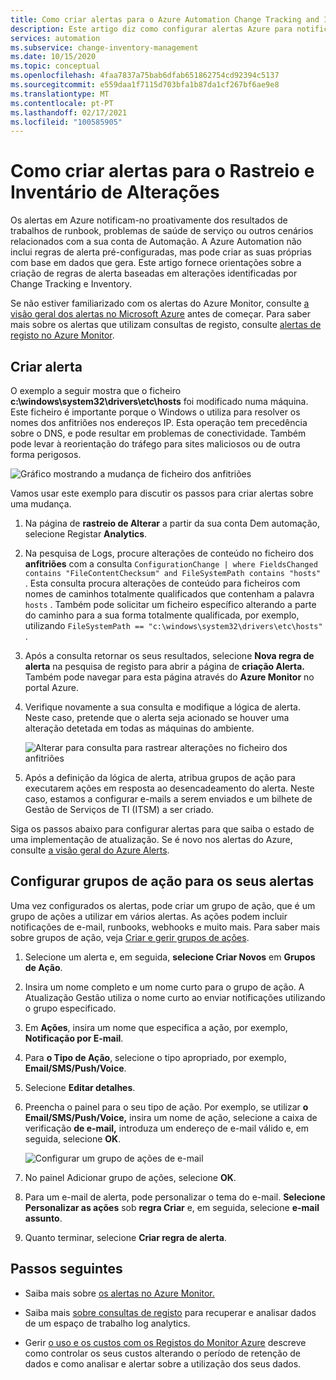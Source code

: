 ```yaml
---
title: Como criar alertas para o Azure Automation Change Tracking and Inventory
description: Este artigo diz como configurar alertas Azure para notificar sobre o estado das alterações detetadas por Change Tracking e Inventory.
services: automation
ms.subservice: change-inventory-management
ms.date: 10/15/2020
ms.topic: conceptual
ms.openlocfilehash: 4faa7837a75bab6dfab651862754cd92394c5137
ms.sourcegitcommit: e559daa1f7115d703bfa1b87da1cf267bf6ae9e8
ms.translationtype: MT
ms.contentlocale: pt-PT
ms.lasthandoff: 02/17/2021
ms.locfileid: "100585905"
---
```

# <a name="how-to-create-alerts-for-change-tracking-and-inventory"></a>Como criar alertas para o Rastreio e Inventário de Alterações

Os alertas em Azure notificam-no proativamente dos resultados de trabalhos de runbook, problemas de saúde de serviço ou outros cenários relacionados com a sua conta de Automação. A Azure Automation não inclui regras de alerta pré-configuradas, mas pode criar as suas próprias com base em dados que gera. Este artigo fornece orientações sobre a criação de regras de alerta baseadas em alterações identificadas por Change Tracking e Inventory.

Se não estiver familiarizado com os alertas do Azure Monitor, consulte [a visão geral dos alertas no Microsoft Azure](../../azure-monitor/alerts/alerts-overview.md) antes de começar. Para saber mais sobre os alertas que utilizam consultas de registo, consulte [alertas de registo no Azure Monitor](../../azure-monitor/alerts/alerts-unified-log.md).

## <a name="create-alert"></a>Criar alerta

O exemplo a seguir mostra que o ficheiro **c:\windows\system32\drivers\etc\hosts** foi modificado numa máquina. Este ficheiro é importante porque o Windows o utiliza para resolver os nomes dos anfitriões nos endereços IP. Esta operação tem precedência sobre o DNS, e pode resultar em problemas de conectividade. Também pode levar à reorientação do tráfego para sites maliciosos ou de outra forma perigosos.

![Gráfico mostrando a mudança de ficheiro dos anfitriões](./media/configure-alerts/changes.png)

Vamos usar este exemplo para discutir os passos para criar alertas sobre uma mudança.

1. Na página de **rastreio de Alterar** a partir da sua conta Dem automação, selecione Registar **Analytics**.

2. Na pesquisa de Logs, procure alterações de conteúdo no ficheiro dos **anfitriões** com a consulta `ConfigurationChange | where FieldsChanged contains "FileContentChecksum" and FileSystemPath contains "hosts"` . Esta consulta procura alterações de conteúdo para ficheiros com nomes de caminhos totalmente qualificados que contenham a palavra `hosts` . Também pode solicitar um ficheiro específico alterando a parte do caminho para a sua forma totalmente qualificada, por exemplo, utilizando `FileSystemPath == "c:\windows\system32\drivers\etc\hosts"` .

3. Após a consulta retornar os seus resultados, selecione **Nova regra de alerta** na pesquisa de registo para abrir a página de **criação Alerta.** Também pode navegar para esta página através do **Azure Monitor** no portal Azure.

4. Verifique novamente a sua consulta e modifique a lógica de alerta. Neste caso, pretende que o alerta seja acionado se houver uma alteração detetada em todas as máquinas do ambiente.

    ![Alterar para consulta para rastrear alterações no ficheiro dos anfitriões](./media/configure-alerts/change-query.png)

5. Após a definição da lógica de alerta, atribua grupos de ação para executarem ações em resposta ao desencadeamento do alerta. Neste caso, estamos a configurar e-mails a serem enviados e um bilhete de Gestão de Serviços de TI (ITSM) a ser criado.

Siga os passos abaixo para configurar alertas para que saiba o estado de uma implementação de atualização. Se é novo nos alertas do Azure, consulte [a visão geral do Azure Alerts](../../azure-monitor/alerts/alerts-overview.md).

## <a name="configure-action-groups-for-your-alerts"></a>Configurar grupos de ação para os seus alertas

Uma vez configurados os alertas, pode criar um grupo de ação, que é um grupo de ações a utilizar em vários alertas. As ações podem incluir notificações de e-mail, runbooks, webhooks e muito mais. Para saber mais sobre grupos de ação, veja [Criar e gerir grupos de ações](../../azure-monitor/alerts/action-groups.md).

1. Selecione um alerta e, em seguida, **selecione Criar Novos** em **Grupos de Ação**.

2. Insira um nome completo e um nome curto para o grupo de ação. A Atualização Gestão utiliza o nome curto ao enviar notificações utilizando o grupo especificado.

3. Em **Ações**, insira um nome que especifica a ação, por exemplo, **Notificação por E-mail**.

4. Para **o Tipo de Ação**, selecione o tipo apropriado, por exemplo, **Email/SMS/Push/Voice**.

5. Selecione **Editar detalhes**.

6. Preencha o painel para o seu tipo de ação. Por exemplo, se utilizar **o Email/SMS/Push/Voice,** insira um nome de ação, selecione a caixa de verificação **de e-mail,** introduza um endereço de e-mail válido e, em seguida, selecione **OK**.

    ![Configurar um grupo de ações de e-mail](./media/configure-alerts/configure-email-action-group.png)

7. No painel Adicionar grupo de ações, selecione **OK**.

8. Para um e-mail de alerta, pode personalizar o tema do e-mail. **Selecione Personalizar as ações** sob **regra Criar** e, em seguida, selecione **e-mail assunto**.

9. Quanto terminar, selecione **Criar regra de alerta**.

## <a name="next-steps"></a>Passos seguintes

* Saiba mais sobre [os alertas no Azure Monitor.](../../azure-monitor/alerts/alerts-overview.md)

* Saiba mais [sobre consultas de registo](../../azure-monitor/logs/log-query-overview.md) para recuperar e analisar dados de um espaço de trabalho log analytics.

* Gerir [o uso e os custos com os Registos do Monitor Azure](../../azure-monitor/logs/manage-cost-storage.md) descreve como controlar os seus custos alterando o período de retenção de dados e como analisar e alertar sobre a utilização dos seus dados.